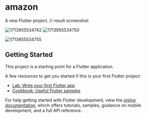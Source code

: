# amazon

A new Flutter project.
// result screenshot 



![1713955534742](https://github.com/Tapendra-Bista/amazon/assets/119024299/5dd61d3c-148b-4f6b-990c-f1fa5f84a5b0)
![1713955534750](https://github.com/Tapendra-Bista/amazon/assets/119024299/05efaecc-5eba-447d-a079-3bbe215a63c9)


![1713955534755](https://github.com/Tapendra-Bista/amazon/assets/119024299/43394e65-3563-4e25-9e48-1f8888bfc466)


## Getting Started

This project is a starting point for a Flutter application.

A few resources to get you started if this is your first Flutter project:

- [Lab: Write your first Flutter app](https://docs.flutter.dev/get-started/codelab)
- [Cookbook: Useful Flutter samples](https://docs.flutter.dev/cookbook)

For help getting started with Flutter development, view the
[online documentation](https://docs.flutter.dev/), which offers tutorials,
samples, guidance on mobile development, and a full API reference.
